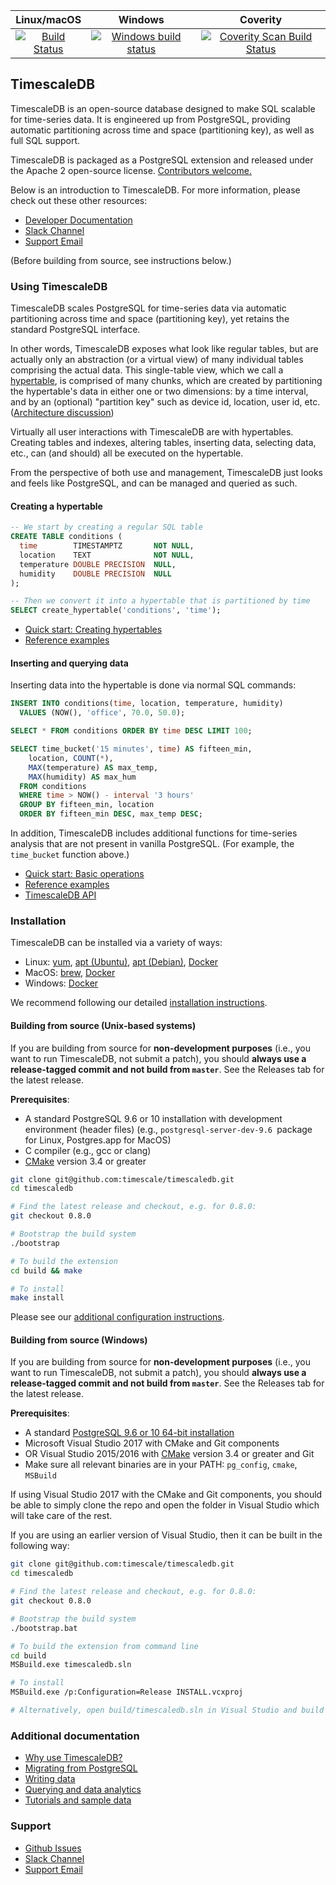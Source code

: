 |Linux/macOS|Windows|Coverity|
|:---:|:---:|:---:|
|[![Build Status](https://travis-ci.org/timescale/timescaledb.svg?branch=master)](https://travis-ci.org/timescale/timescaledb)|[![Windows build status](https://ci.appveyor.com/api/projects/status/15sqkl900t04hywu/branch/master?svg=true)](https://ci.appveyor.com/project/RobAtticus/timescaledb/branch/master)|[![Coverity Scan Build Status](https://scan.coverity.com/projects/timescale-timescaledb/badge.svg)](https://scan.coverity.com/projects/timescale-timescaledb)


## TimescaleDB

TimescaleDB is an open-source database designed to make SQL scalable for
time-series data. It is engineered up from PostgreSQL, providing automatic
partitioning across time and space (partitioning key), as well as full
SQL support.

TimescaleDB is packaged as a PostgreSQL extension and released under
the Apache 2 open-source license. [Contributors welcome.](https://github.com/timescale/timescaledb/blob/master/CONTRIBUTING.md)

Below is an introduction to TimescaleDB. For more information, please check out these other resources:
- [Developer Documentation](https://docs.timescale.com/)
- [Slack Channel](https://slack-login.timescale.com)
- [Support Email](mailto:support@timescale.com)

(Before building from source, see instructions below.)

### Using TimescaleDB

TimescaleDB scales PostgreSQL for time-series data via automatic
partitioning across time and space (partitioning key), yet retains
the standard PostgreSQL interface.

In other words, TimescaleDB exposes what look like regular tables, but
are actually only an
abstraction (or a virtual view) of many individual tables comprising the
actual data. This single-table view, which we call a
[hypertable](https://docs.timescale.com/latest/introduction/architecture#hypertables),
is comprised of many chunks, which are created by partitioning
the hypertable's data in either one or two dimensions: by a time
interval, and by an (optional) "partition key" such as
device id, location, user id, etc. ([Architecture discussion](https://docs.timescale.com/latest/introduction/architecture))

Virtually all user interactions with TimescaleDB are with
hypertables. Creating tables and indexes, altering tables, inserting
data, selecting data, etc., can (and should) all be executed on the
hypertable.

From the perspective of both use and management, TimescaleDB just
looks and feels like PostgreSQL, and can be managed and queried as
such.


#### Creating a hypertable

```sql
-- We start by creating a regular SQL table
CREATE TABLE conditions (
  time        TIMESTAMPTZ       NOT NULL,
  location    TEXT              NOT NULL,
  temperature DOUBLE PRECISION  NULL,
  humidity    DOUBLE PRECISION  NULL
);

-- Then we convert it into a hypertable that is partitioned by time
SELECT create_hypertable('conditions', 'time');
```

- [Quick start: Creating hypertables](https://docs.timescale.com/latest/getting-started/creating-hypertables)
- [Reference examples](https://docs.timescale.com/latest/using-timescaledb/schema-management)

#### Inserting and querying data

Inserting data into the hypertable is done via normal SQL commands:

```sql
INSERT INTO conditions(time, location, temperature, humidity)
  VALUES (NOW(), 'office', 70.0, 50.0);

SELECT * FROM conditions ORDER BY time DESC LIMIT 100;

SELECT time_bucket('15 minutes', time) AS fifteen_min,
    location, COUNT(*),
    MAX(temperature) AS max_temp,
    MAX(humidity) AS max_hum
  FROM conditions
  WHERE time > NOW() - interval '3 hours'
  GROUP BY fifteen_min, location
  ORDER BY fifteen_min DESC, max_temp DESC;
```

In addition, TimescaleDB includes additional functions for time-series
analysis that are not present in vanilla PostgreSQL. (For example, the `time_bucket` function above.)

- [Quick start: Basic operations](https://docs.timescale.com/latest/getting-started/basic-operations)
- [Reference examples](https://docs.timescale.com/latest/using-timescaledb/writing-data)
- [TimescaleDB API](https://docs.timescale.com/latest/api)

### Installation

TimescaleDB can be installed via a variety of ways:

- Linux: [yum](https://docs.timescale.com/latest/getting-started/installation/linux/installation-yum), [apt (Ubuntu)](https://docs.timescale.com/latest/getting-started/installation/linux/installation-apt-ubuntu), [apt (Debian)](https://docs.timescale.com/latest/getting-started/installation/linux/installation-apt-debian), [Docker](https://docs.timescale.com/latest/getting-started/installation/linux/installation-docker)
- MacOS: [brew](https://docs.timescale.com/latest/getting-started/installation/mac/installation-homebrew), [Docker](https://docs.timescale.com/latest/getting-started/installation/mac/installation-docker)
- Windows: [Docker](https://docs.timescale.com/latest/getting-started/installation/windows/installation-docker)

We recommend following our detailed [installation instructions](https://docs.timescale.com/latest/getting-started/installation).

#### Building from source (Unix-based systems)

If you are building from source for **non-development purposes**
(i.e., you want to run TimescaleDB, not submit a patch), you should
**always use a release-tagged commit and not build from `master`**.
See the Releases tab for the latest release.

**Prerequisites**:

- A standard PostgreSQL 9.6 or 10 installation with development
environment (header files) (e.g., `postgresql-server-dev-9.6 `package
for Linux, Postgres.app for MacOS)
- C compiler (e.g., gcc or clang)
- [CMake](https://cmake.org/) version 3.4 or greater

```bash
git clone git@github.com:timescale/timescaledb.git
cd timescaledb

# Find the latest release and checkout, e.g. for 0.8.0:
git checkout 0.8.0

# Bootstrap the build system
./bootstrap

# To build the extension
cd build && make

# To install
make install
```

Please see our [additional configuration instructions](https://docs.timescale.com/latest/getting-started/installation#update-postgresql-conf).

#### Building from source (Windows)

If you are building from source for **non-development purposes**
(i.e., you want to run TimescaleDB, not submit a patch), you should
**always use a release-tagged commit and not build from `master`**.
See the Releases tab for the latest release.

**Prerequisites**:

- A standard [PostgreSQL 9.6 or 10 64-bit installation](https://www.enterprisedb.com/downloads/postgres-postgresql-downloads#windows)
- Microsoft Visual Studio 2017 with CMake and Git components
- OR Visual Studio 2015/2016 with [CMake](https://cmake.org/) version 3.4 or greater and Git
- Make sure all relevant binaries are in your PATH: `pg_config`, `cmake`, `MSBuild`

If using Visual Studio 2017 with the CMake and Git components, you
should be able to simply clone the repo and open the folder in
Visual Studio which will take care of the rest.

If you are using an earlier version of Visual Studio, then it can
be built in the following way:
```bash
git clone git@github.com:timescale/timescaledb.git
cd timescaledb

# Find the latest release and checkout, e.g. for 0.8.0:
git checkout 0.8.0

# Bootstrap the build system
./bootstrap.bat

# To build the extension from command line
cd build
MSBuild.exe timescaledb.sln

# To install
MSBuild.exe /p:Configuration=Release INSTALL.vcxproj

# Alternatively, open build/timescaledb.sln in Visual Studio and build
```

### Additional documentation

- [Why use TimescaleDB?](https://docs.timescale.com/latest/introduction)
- [Migrating from PostgreSQL](https://docs.timescale.com/latest/getting-started/setup/migrate-from-postgresql)
- [Writing data](https://docs.timescale.com/latest/using-timescaledb/writing-data)
- [Querying and data analytics](https://docs.timescale.com/latest/using-timescaledb/reading-data)
- [Tutorials and sample data](https://docs.timescale.com/latest/tutorials)

### Support

- [Github Issues](https://github.com/timescale/timescaledb/issues)
- [Slack Channel](https://slack-login.timescale.com)
- [Support Email](mailto:support@timescale.com)

